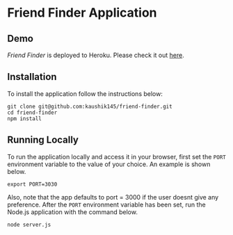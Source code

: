 # Friend Finder Application

## Demo
	
*Friend Finder* is deployed to Heroku. Please check it out [here](https://quiet-ridge-27600.herokuapp.com/).

## Installation

To install the application follow the instructions below:

	git clone git@github.com:kaushik145/friend-finder.git
	cd friend-finder
	npm install
	
## Running Locally

To run the application locally and access it in your browser, first set the `PORT` environment variable to the value of your choice. An example is shown below. 

	export PORT=3030
	
Also, note that the app defaults to port = 3000 if the user doesnt give any preference. After the `PORT` environment variable has been set, run the Node.js application with the command below.

	node server.js
	
